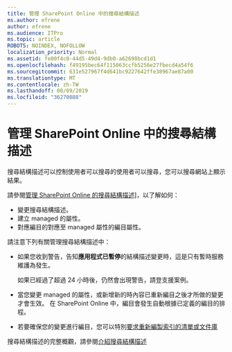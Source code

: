 ```yaml
---
title: 管理 SharePoint Online 中的搜尋結構描述
ms.author: efrene
author: efrene
ms.audience: ITPro
ms.topic: article
ROBOTS: NOINDEX, NOFOLLOW
localization_priority: Normal
ms.assetid: fe00f4c0-44d5-49d4-9db0-a62698bcd1d1
ms.openlocfilehash: f49195bec64f115063ccfb5256e27fbecd4a54f6
ms.sourcegitcommit: 631e527967f4d641bc9227642ffe38967ae87a00
ms.translationtype: MT
ms.contentlocale: zh-TW
ms.lasthandoff: 08/09/2019
ms.locfileid: "36270088"
---
```

# <a name="manage-search-schema-in-sharepoint-online"></a>管理 SharePoint Online 中的搜尋結構描述

搜尋結構描述可以控制使用者可以搜尋的使用者可以搜尋，您可以搜尋網站上顯示結果。 

請參閱[管理 SharePoint Online 的搜尋結構描述](https://docs.microsoft.com/sharepoint/manage-search-schema)]，以了解如何： 
- 變更搜尋結構描述。
- 建立 managed 的屬性。
- 對應編目的對應至 managed 屬性的編目屬性。

請注意下列有關管理搜尋結構描述中：

- 如果您收到警告，告知**應用程式已暫停**的結構描述變更時，這是只有暫時服務維護為發生。 

    如果已經過了超過 24 小時後，仍然會出現警告，請登支援案例。
- 當您變更 managed 的屬性，或新增新的時內容已重新編目之後才所做的變更才會生效。 在 SharePoint Online 中，編目會發生自動根據已定義的編目的排程。
- 若要確保您的變更進行編目，您可以特別[要求重新編製索引的清單或文件庫](https://docs.microsoft.com/sharepoint/manage-search-schema#request-re-indexing-of-a-document-library-or-list) 

搜尋結構描述的完整概觀，請參閱[介紹搜尋結構描述](https://blogs.technet.microsoft.com/tothesharepoint/2012/11/25/introducing-search-schema-for-sharepoint-2013/) 


